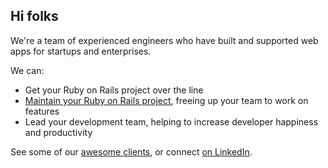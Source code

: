## Hi folks

We're a team of experienced engineers who have built and supported web apps for startups and enterprises.

We can:

- Get your Ruby on Rails project over the line
- [Maintain your Ruby on Rails project](https://tosbourn.com/ruby-on-rails-maintenance/), freeing up your team to work on features
- Lead your development team, helping to increase developer happiness and productivity

See some of our [awesome clients](https://tosbourn.com/clients/), or connect [on LinkedIn](https://www.linkedin.com/company/19658308/).

